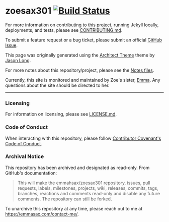 # zoesax301 [![Build Status](https://travis-ci.com/emmahsax/zoesax301.svg?branch=main)](https://travis-ci.com/emmahsax/zoesax301)

For more information on contributing to this project, running Jekyll locally, deployments, and tests, please see [CONTRIBUTING.md](https://github.com/emmahsax/zoesax301/blob/main/.github/CONTRIBUTING.md).

To submit a feature request or a bug ticket, please submit an official [GitHub Issue](https://github.com/emmahsax/zoesax301/issues/new/choose).

This page was originally generated using the [Architect Theme](https://github.com/jasonlong/architect-theme) theme by [Jason Long](https://twitter.com/jasonlong).

For more notes about this repository/project, please see the [Notes files](https://github.com/emmahsax/zoesax301/blob/main/.notes).

Currently, this site is monitored and maintained by Zoe's sister, [Emma](https://github.com/emmahsax). Any questions about the site should be directed to her.

---

### Licensing

For information on licensing, please see [LICENSE.md](https://github.com/emmahsax/zoesax301/blob/main/LICENSE.md).

### Code of Conduct

When interacting with this repository, please follow [Contributor Covenant's Code of Conduct](https://contributor-covenant.org).

### Archival Notice

This repository has been archived and designated as read-only. From GitHub's documentation:

> This will make the emmahsax/zoesax301 repository, issues, pull requests, labels, milestones, projects, wiki, releases, commits, tags, branches, reactions and comments read-only and disable any future comments. The repository can still be forked.

To unarchive this repository at any time, please reach out to me at https://emmasax.com/contact-me/.
